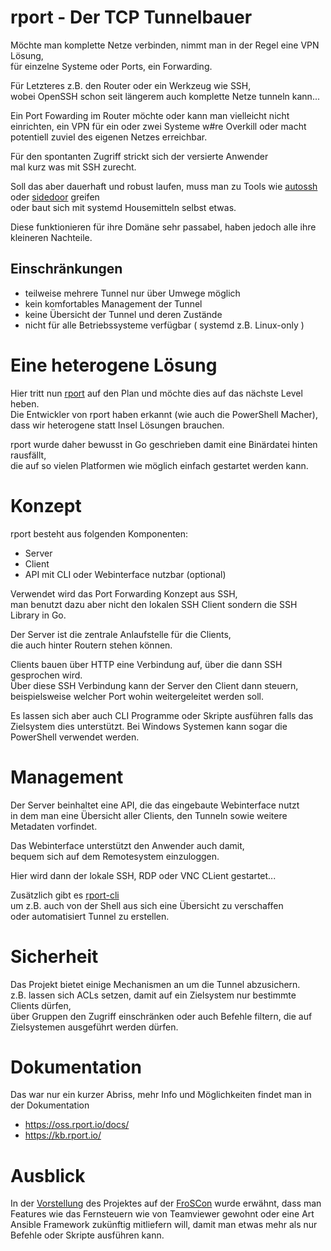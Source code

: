 # rport - Der TCP Tunnelbauer

Möchte man komplette Netze verbinden,
nimmt man in der Regel eine VPN Lösung,  
für einzelne Systeme oder Ports, ein Forwarding.

Für Letzteres z.B. den Router oder ein Werkzeug wie SSH,  
wobei OpenSSH schon seit längerem auch komplette Netze tunneln kann...

Ein Port Fowarding im Router möchte oder kann man vielleicht nicht einrichten,
ein VPN für ein oder zwei Systeme w#re Overkill oder macht potentiell zuviel des eigenen Netzes erreichbar.

Für den spontanten Zugriff strickt sich der versierte Anwender  
mal kurz was mit SSH zurecht.

Soll das aber dauerhaft und robust laufen, muss man zu Tools wie [autossh](https://www.harding.motd.ca/autossh/) oder [sidedoor](https://github.com/daradib/sidedoor) greifen  
oder baut sich mit systemd Housemitteln selbst etwas.

Diese funktionieren für ihre Domäne sehr passabel, haben jedoch alle ihre kleineren Nachteile.

## Einschränkungen

- teilweise mehrere Tunnel nur über Umwege möglich  
- kein komfortables Management der Tunnel  
- keine Übersicht der Tunnel und deren Zustände  
- nicht für alle Betriebssysteme verfügbar ( systemd z.B. Linux-only )  

# Eine heterogene Lösung

Hier tritt nun [rport](https://oss.rport.io/) auf den Plan und möchte dies auf das nächste Level heben.  
Die Entwickler von rport haben erkannt (wie auch die PowerShell Macher),  
dass wir heterogene statt Insel Lösungen brauchen.

rport wurde daher bewusst in Go geschrieben damit eine Binärdatei hinten rausfällt,  
die auf so vielen Platformen wie möglich einfach gestartet werden kann.  

# Konzept

rport besteht aus folgenden Komponenten:

- Server
- Client
- API mit CLI oder Webinterface nutzbar (optional)

Verwendet wird das Port Forwarding Konzept aus SSH,  
man benutzt dazu aber nicht den lokalen SSH Client sondern die SSH Library in Go.

Der Server ist die zentrale Anlaufstelle für die Clients,  
die auch hinter Routern stehen können.

Clients bauen über HTTP eine Verbindung auf, über die dann SSH gesprochen wird.  
Über diese SSH Verbindung kann der Server den Client dann steuern,  
beispielsweise welcher Port wohin weitergeleitet werden soll.

Es lassen sich aber auch CLI Programme oder Skripte ausführen falls das Zielsystem dies unterstützt.
Bei Windows Systemen kann sogar die PowerShell verwendet werden.

# Management

Der Server beinhaltet eine API, die das eingebaute Webinterface nutzt  
in dem man eine Übersicht aller Clients, den Tunneln sowie weitere Metadaten vorfindet.

Das Webinterface unterstützt den Anwender auch damit,  
bequem sich auf dem Remotesystem einzuloggen.

Hier wird dann der lokale SSH, RDP oder VNC CLient gestartet...

Zusätzlich gibt es [rport-cli](https://github.com/cloudradar-monitoring/rportcli)  
um z.B. auch von der Shell aus sich eine Übersicht zu verschaffen  
oder automatisiert Tunnel zu erstellen.

# Sicherheit

Das Projekt bietet einige Mechanismen an um die Tunnel abzusichern.  
z.B. lassen sich ACLs setzen, damit auf ein Zielsystem nur bestimmte Clients dürfen,  
über Gruppen den Zugriff einschränken oder auch Befehle filtern, die auf Zielsystemen ausgeführt werden dürfen.

# Dokumentation

Das war nur ein kurzer Abriss, mehr Info und Möglichkeiten findet man in der Dokumentation

- https://oss.rport.io/docs/
- https://kb.rport.io/

# Ausblick

In der [Vorstellung](https://programm.froscon.de/2021/events/2667.html) des Projektes
auf der [FroSCon](https://linuxnews.de/2021/08/konferenzen-froscon-am-21-und-22-august/)
wurde erwähnt, dass man Features wie das Fernsteuern wie von Teamviewer gewohnt
oder eine Art Ansible Framework zukünftig mitliefern will, damit man etwas mehr als nur Befehle oder Skripte ausführen kann.









